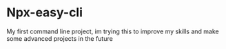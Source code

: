 # Npx-easy-cli
My first command line project, im trying this to improve my skills and make some advanced projects in the future

